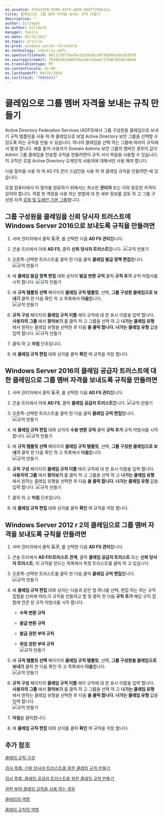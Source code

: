 ```yaml
---
ms.assetid: 475e34f9-9399-43f4-a840-9dd77258e11a
title: 클레임으로 그룹 멤버 자격을 보내는 규칙 만들기
description: ''
author: billmath
ms.author: billmath
manager: femila
ms.date: 05/31/2017
ms.topic: article
ms.prod: windows-server-threshold
ms.technology: identity-adfs
ms.openlocfilehash: 86111f8f7da7be1d33bd6ce07385805a9a3b3df8
ms.sourcegitcommit: f6490192d686f0a1e0c2ebe471f98e30105c0844
ms.translationtype: MT
ms.contentlocale: ko-KR
ms.lasthandoff: 09/10/2019
ms.locfileid: "70865931"
---
```

# <a name="create-a-rule-to-send-group-membership-as-a-claim"></a>클레임으로 그룹 멤버 자격을 보내는 규칙 만들기

Active Directory Federation Services \(ADFS\)에서 그룹 구성원을 클레임으로 보내기 규칙 템플릿을 사용 하 여 클레임으로 보낼 Active Directory 보안 그룹을 선택할 수 있도록 하는 규칙을 만들 수 있습니다. 하나의 클레임을 선택 하는 그룹에 따라이 규칙에서 발생 합니다. 예를 들어 사용자가 Domain Admins 보안 그룹의 멤버인 경우이 값이 Admin 그룹 클레임을 전송할 규칙을 만들려면이 규칙 서식 파일을 사용할 수 있습니다. 이 규칙은 로컬 Active Directory 도메인의 사용자에 대해서만 사용 해야 합니다.  
  
다음 절차를 사용 하 여 AD FS 관리 스냅인을 사용 하 여 클레임 규칙을 만들려면\-에 있습니다.  
  
로컬 컴퓨터에서 이 절차를 완료하기 위해서는 최소한 **관리자** 또는 이와 동등한 자격이 있어야 합니다.  적절 한 계정을 사용 하는 방법에 대 한 세부 정보를 검토 하 고 그룹 구성원 자격 [로컬 및 도메인 기본 그룹](https://go.microsoft.com/fwlink/?LinkId=83477)합니다.   

## <a name="to-create-a-rule-to-send-group-membership-as-a-claim-on-a-relying-party-trust-in-windows-server-2016"></a>그룹 구성원을 클레임을 신뢰 당사자 트러스트에 Windows Server 2016으로 보내도록 규칙을 만들려면 

1.  서버 관리자에서 클릭 **도구**, 를 선택한 다음 **AD FS 관리**합니다.  
  
2.  콘솔 트리에서 아래 **AD FS**, 클릭 **신뢰 당사자 트러스트**합니다. 
![규칙 만들기](media/Create-a-Rule-to-Pass-Through-or-Filter-an-Incoming-Claim/claimrule9.PNG)  
  
3.  오른쪽\-선택한 트러스트를 클릭 한 다음 클릭 **클레임 발급 정책 편집**합니다.
![규칙 만들기](media/Create-a-Rule-to-Pass-Through-or-Filter-an-Incoming-Claim/claimrule10.PNG)   
  
4.  에 **클레임 발급 정책 편집** 대화 상자의 **발급 변환 규칙** 클릭 **규칙 추가** 규칙 마법사를 시작 합니다. 
![규칙 만들기](media/Create-a-Rule-to-Pass-Through-or-Filter-an-Incoming-Claim/claimrule11.PNG)    

5.  에 **규칙 템플릿 선택** 페이지의 **클레임 규칙 템플릿**, 선택, **그룹 구성원 클레임으로 보내기** 클릭 한 다음 확인 하 고 목록에서 **다음**합니다.  
![규칙 만들기](media/Create-a-Rule-to-Send-Group-Membership-as-a-Claim/group3.PNG)      

6.   **규칙 구성** 페이지의 **클레임 규칙 이름** 에이 규칙에 대 한 표시 이름을 입력 합니다. **사용자의 그룹** 에서 **찾아보기** 를 클릭 하 고 그룹을 선택 하 고 **나가는 클레임 유형** 에서 원하는 클레임 유형을 선택한 후 다음 **을 클릭 합니다. 나가는 클레임 유형** 값을 입력 합니다.
![규칙 만들기](media/Create-a-Rule-to-Send-Group-Membership-as-a-Claim/group4.PNG)   

7.  클릭 하 고 **마침** 단추입니다.  
  
8.  에 **클레임 규칙 편집** 대화 상자를 클릭 **확인** 여 규칙을 저장 합니다.
  
## <a name="to-create-a-rule-to-send-group-membership-as-a-claim-on-a-claims-provider-trust-in-windows-server-2016"></a>Windows Server 2016의 클레임 공급자 트러스트에 대 한 클레임으로 그룹 멤버 자격을 보내도록 규칙을 만들려면 
  
1.  서버 관리자에서 클릭 **도구**, 를 선택한 다음 **AD FS 관리**합니다.  
  
2.  콘솔 트리에서 아래 **AD FS**, 클릭 **클레임 공급자 트러스트**합니다. 
![규칙 만들기](media/Create-a-Rule-to-Pass-Through-or-Filter-an-Incoming-Claim/claimrule1.PNG)  
  
3.  오른쪽\-선택한 트러스트를 클릭 한 다음 클릭 **클레임 규칙 편집**합니다.
![규칙 만들기](media/Create-a-Rule-to-Pass-Through-or-Filter-an-Incoming-Claim/claimrule2.PNG)   
  
4.  에 **클레임 규칙 편집** 대화 상자의 **수용 변환 규칙** 클릭 **규칙 추가** 규칙 마법사를 시작 합니다.
![규칙 만들기](media/Create-a-Rule-to-Pass-Through-or-Filter-an-Incoming-Claim/claimrule3.PNG)    

5.  에 **규칙 템플릿 선택** 페이지의 **클레임 규칙 템플릿**, 선택, **그룹 구성원 클레임으로 보내기** 클릭 한 다음 확인 하 고 목록에서 **다음**합니다.  
![규칙 만들기](media/Create-a-Rule-to-Send-Group-Membership-as-a-Claim/group3.PNG)     

6.   **규칙 구성** 페이지의 **클레임 규칙 이름** 에이 규칙에 대 한 표시 이름을 입력 합니다. **사용자의 그룹** 에서 **찾아보기** 를 클릭 하 고 그룹을 선택 하 고 **나가는 클레임 유형** 에서 원하는 클레임 유형을 선택한 후 다음 **을 클릭 합니다. 나가는 클레임 유형** 값을 입력 합니다. 
![규칙 만들기](media/Create-a-Rule-to-Send-Group-Membership-as-a-Claim/group4.PNG)      

7.  클릭 하 고 **마침** 단추입니다.  
  
8.  에 **클레임 규칙 편집** 대화 상자를 클릭 **확인** 여 규칙을 저장 합니다.  




  
## <a name="to-create-a-rule-to-send-group-membership-as-a-claim-in-windows-server-2012-r2"></a>Windows Server 2012 r 2의 클레임으로 그룹 멤버 자격을 보내도록 규칙을 만들려면 
  
1.  서버 관리자에서 클릭 **도구**, 를 선택한 다음 **AD FS 관리**합니다.  
  
2.  콘솔 트리에서 **AD FS\\트러스트 관계**, 클릭 **클레임 공급자 트러스트** 또는 **신뢰 당사자 트러스트**, 이 규칙을 만드는 목록에서 특정 트러스트를 클릭 하 고 있습니다.  
  
3.  오른쪽\-선택한 트러스트를 클릭 한 다음 클릭 **클레임 규칙 편집**합니다.
![규칙 만들기](media/Create-a-Rule-to-Pass-Through-or-Filter-an-Incoming-Claim/claimrule6.PNG)  
  
4.  에 **클레임 규칙 편집** 대화 상자는 다음과 같은 탭 하나를 선택, 편집 하는 하는 규칙 집합을 신뢰에 따라,이 규칙을 만들려고 할 및 클릭 한 다음 **규칙 추가** 해당 규칙 집합에 연관 된 규칙 마법사를 시작 합니다.  
  
    -   **수락 변환 규칙**  
  
    -   **발급 변환 규칙**  
  
    -   **발급 권한 부여 규칙**  
  
    -   **위임 권한 부여 규칙**  
![규칙 만들기](media/Create-a-Rule-to-Permit-All-Users/permitall5.PNG)
    
5.  에 **규칙 템플릿 선택** 페이지의 **클레임 규칙 템플릿**, 선택, **그룹 구성원을 클레임으로 보내기** 클릭 한 다음 확인 하 고 목록에서 **다음**합니다.  
![규칙 만들기](media/Create-a-Rule-to-Send-Group-Membership-as-a-Claim/group1.PNG)

6.  **규칙 구성** 페이지의 **클레임 규칙 이름** 에이 규칙에 대 한 표시 이름을 입력 합니다. **사용자의 그룹** 에서 **찾아보기** 를 클릭 하 고 그룹을 선택 하 고 **나가는 클레임 유형** 에서 원하는 클레임 유형을 선택한 후 다음 **을 클릭 합니다. 나가는 클레임 유형** 값을 입력 합니다.  
![규칙 만들기](media/Create-a-Rule-to-Send-Group-Membership-as-a-Claim/group2.PNG)  

7.  **마침**을 클릭합니다.  
  
8.  에 **클레임 규칙 편집** 대화 상자를 클릭 **확인** 여 규칙을 저장 합니다.  



## <a name="additional-references"></a>추가 참조 
[클레임 규칙 구성](Configure-Claim-Rules.md)  
 
[검사 목록: 신뢰 당사자 트러스트를 위한 클레임 규칙 만들기](https://technet.microsoft.com/library/ee913578.aspx)  

[검사 목록: 클레임 공급자 트러스트를 위한 클레임 규칙 만들기](https://technet.microsoft.com/library/ee913564.aspx)  
  
[권한 부여 클레임 규칙을 사용 하는 경우](../../ad-fs/technical-reference/When-to-Use-an-Authorization-Claim-Rule.md)  

[클레임의 역할](../../ad-fs/technical-reference/The-Role-of-Claims.md)  
  
[클레임 규칙의 역할](../../ad-fs/technical-reference/The-Role-of-Claim-Rules.md) 
